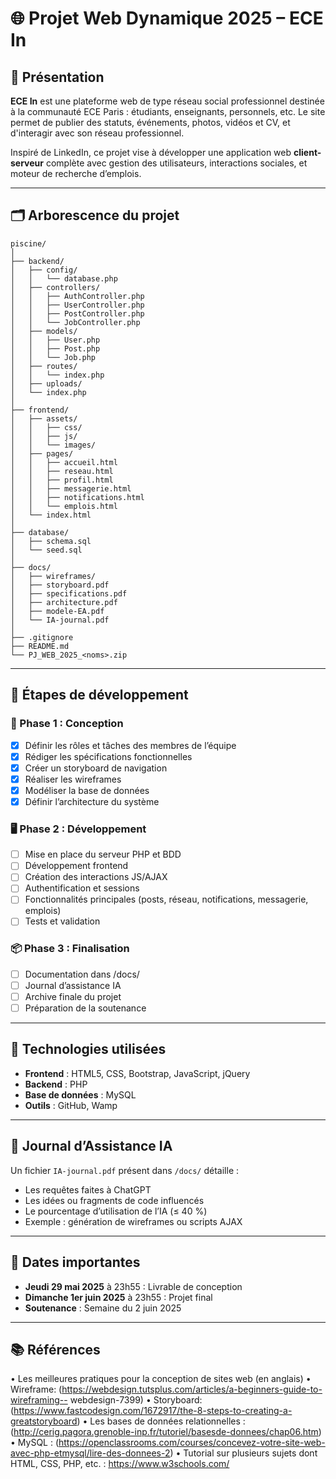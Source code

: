 # 🌐 Projet Web Dynamique 2025 – ECE In

## 📘 Présentation

**ECE In** est une plateforme web de type réseau social professionnel destinée à la communauté ECE Paris : étudiants, enseignants, personnels, etc. Le site permet de publier des statuts, événements, photos, vidéos et CV, et d'interagir avec son réseau professionnel.

Inspiré de LinkedIn, ce projet vise à développer une application web **client-serveur** complète avec gestion des utilisateurs, interactions sociales, et moteur de recherche d’emplois.

---

## 🗂️ Arborescence du projet

```
piscine/
│
├── backend/
│   ├── config/
│   │   └── database.php
│   ├── controllers/
│   │   ├── AuthController.php
│   │   ├── UserController.php
│   │   ├── PostController.php
│   │   └── JobController.php
│   ├── models/
│   │   ├── User.php
│   │   ├── Post.php
│   │   └── Job.php
│   ├── routes/
│   │   └── index.php
│   ├── uploads/
│   └── index.php
│
├── frontend/
│   ├── assets/
│   │   ├── css/
│   │   ├── js/
│   │   └── images/
│   ├── pages/
│   │   ├── accueil.html
│   │   ├── reseau.html
│   │   ├── profil.html
│   │   ├── messagerie.html
│   │   ├── notifications.html
│   │   └── emplois.html
│   └── index.html
│
├── database/
│   ├── schema.sql
│   └── seed.sql
│
├── docs/
│   ├── wireframes/
│   ├── storyboard.pdf
│   ├── specifications.pdf
│   ├── architecture.pdf
│   ├── modele-EA.pdf
│   └── IA-journal.pdf
│
├── .gitignore
├── README.md
└── PJ_WEB_2025_<noms>.zip
```

---

## 🚀 Étapes de développement

### 🔧 Phase 1 : Conception
- [x] Définir les rôles et tâches des membres de l’équipe
- [x] Rédiger les spécifications fonctionnelles
- [x] Créer un storyboard de navigation
- [x] Réaliser les wireframes
- [x] Modéliser la base de données
- [x] Définir l’architecture du système

### 🖥️ Phase 2 : Développement
- [ ] Mise en place du serveur PHP et BDD
- [ ] Développement frontend
- [ ] Création des interactions JS/AJAX
- [ ] Authentification et sessions
- [ ] Fonctionnalités principales (posts, réseau, notifications, messagerie, emplois)
- [ ] Tests et validation

### 📦 Phase 3 : Finalisation
- [ ] Documentation dans /docs/
- [ ] Journal d’assistance IA
- [ ] Archive finale du projet
- [ ] Préparation de la soutenance

---

## 🧰 Technologies utilisées

- **Frontend** : HTML5, CSS, Bootstrap, JavaScript, jQuery
- **Backend** : PHP
- **Base de données** : MySQL
- **Outils** : GitHub, Wamp

---

## 🧠 Journal d’Assistance IA

Un fichier `IA-journal.pdf` présent dans `/docs/` détaille :
- Les requêtes faites à ChatGPT
- Les idées ou fragments de code influencés
- Le pourcentage d’utilisation de l’IA (≤ 40 %)
- Exemple : génération de wireframes ou scripts AJAX

---


## 📅 Dates importantes

- **Jeudi 29 mai 2025** à 23h55 : Livrable de conception
- **Dimanche 1er juin 2025** à 23h55 : Projet final
- **Soutenance** : Semaine du 2 juin 2025

---


## 📚 Références

• Les meilleures pratiques pour la conception de sites web (en anglais)
• Wireframe: (https://webdesign.tutsplus.com/articles/a-beginners-guide-to-wireframing--
webdesign-7399)
• Storyboard: (https://www.fastcodesign.com/1672917/the-8-steps-to-creating-a-greatstoryboard)
• Les bases de données relationnelles : (http://cerig.pagora.grenoble-inp.fr/tutoriel/basesde-donnees/chap06.htm)
• MySQL : (https://openclassrooms.com/courses/concevez-votre-site-web-avec-php-etmysql/lire-des-donnees-2)
• Tutorial sur plusieurs sujets dont HTML, CSS, PHP, etc. : https://www.w3schools.com/
